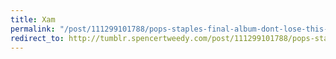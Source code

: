 ```yaml
---
title: Xam
permalink: "/post/111299101788/pops-staples-final-album-dont-lose-this-is-out"
redirect_to: http://tumblr.spencertweedy.com/post/111299101788/pops-staples-final-album-dont-lose-this-is-out
---
```


